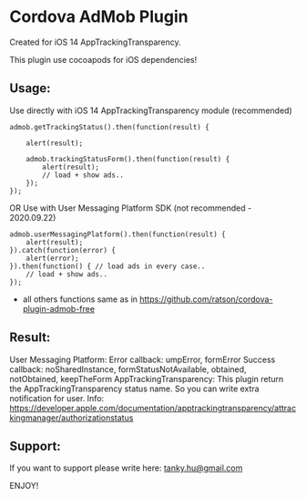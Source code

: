 # Cordova AdMob Plugin

Created for iOS 14 AppTrackingTransparency.

This plugin use cocoapods for iOS dependencies!

Usage:
-------------------------------------------------------
Use directly with iOS 14 AppTrackingTransparency module (recommended)
```
admob.getTrackingStatus().then(function(result) {

    alert(result);

    admob.trackingStatusForm().then(function(result) {
        alert(result);
        // load + show ads..
    });
});
```
OR Use with User Messaging Platform SDK (not recommended - 2020.09.22)
```
admob.userMessagingPlatform().then(function(result) {
    alert(result);
}).catch(function(error) {
    alert(error);
}).then(function() { // load ads in every case..
    // load + show ads..
});
```

- all others functions same as in https://github.com/ratson/cordova-plugin-admob-free

Result:
-------------------------------------------------------
User Messaging Platform:
Error callback: umpError, formError
Success callback: noSharedInstance, formStatusNotAvailable, obtained, notObtained, keepTheForm
AppTrackingTransparency:
This plugin return the AppTrackingTransparency status name. So you can write extra notification for user.
Info: https://developer.apple.com/documentation/apptrackingtransparency/attrackingmanager/authorizationstatus

Support:
-------------------------------------------------------
If you want to support please write here: tanky.hu@gmail.com

ENJOY!

